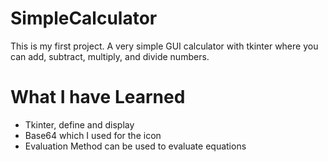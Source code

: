 # SimpleCalculator
This is my first project. A very simple GUI calculator with tkinter where you can add, subtract, multiply, and divide numbers.

# What I have Learned

* Tkinter, define and display
* Base64 which I used for the icon
* Evaluation Method can be used to evaluate equations
